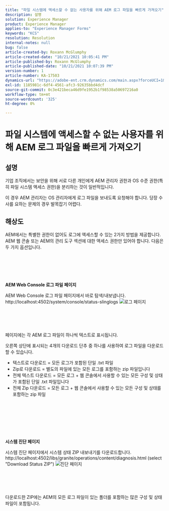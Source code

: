 ```yaml
---
title: "파일 시스템에 액세스할 수 없는 사용자를 위해 AEM 로그 파일을 빠르게 가져오기"
description: 설명
solution: Experience Manager
product: Experience Manager
applies-to: "Experience Manager Forms"
keywords: "KCS"
resolution: Resolution
internal-notes: null
bug: false
article-created-by: Roxann McGlumphy
article-created-date: "10/21/2021 10:05:41 PM"
article-published-by: Roxann McGlumphy
article-published-date: "10/21/2021 10:07:39 PM"
version-number: 1
article-number: KA-17503
dynamics-url: "https://adobe-ent.crm.dynamics.com/main.aspx?forceUCI=1&pagetype=entityrecord&etn=knowledgearticle&id=3fcd1d03-bb32-ec11-b6e5-000d3a5ba97a"
exl-id: 1185981c-6df4-4561-afc3-92635bbd4dcf
source-git-commit: 0c3e421beca46d9fe1952b1f98538a50697216a0
workflow-type: tm+mt
source-wordcount: '325'
ht-degree: 0%

---
```


# 파일 시스템에 액세스할 수 없는 사용자를 위해 AEM 로그 파일을 빠르게 가져오기

## 설명


기업 조직에서는 보안을 위해 서로 다른 개인에게 AEM 관리자 권한과 OS 수준 권한(특히 파일 시스템 액세스 권한)을 분리하는 것이 일반적입니다.

이 경우 AEM 관리자는 OS 관리자에게 로그 파일을 보내도록 요청해야 합니다. 당장 수사를 요하는 문제의 경우 발목잡기 어렵다.


## 해상도


AEM에서는 특별한 권한이 없어도 로그에 액세스할 수 있는 2가지 방법을 제공합니다. AEM 웹 콘솔 또는 AEM의 관리 도구 섹션에 대한 액세스 권한만 있어야 합니다. 다음은 두 가지 옵션입니다.
<br><br><br><br> <br><br>


<b>AEM Web Console 로그 파일 페이지</b>

AEM Web Console 로그 파일 페이지에서 바로 탐색/내보냅니다. http://localhost:4502/system/console/status-slinglogs
![로그 페이지](https://helpx.adobe.com/aem-forms/kb/getting-log-files-directly-from-aem/jcr%3acontent/main-pars/image.img.png/Capture1.PNG "로그 페이지")<br><br><br><br> <br><br>
페이지에는 각 AEM 로그 파일이 하나씩 텍스트로 표시됩니다.

오른쪽 상단에 표시되는 4개의 다운로드 단추 중 하나를 사용하여 로그 파일을 다운로드할 수 있습니다.

- 텍스트로 다운로드 = 모든 로그가 포함된 단일 .txt 파일
- Zip로 다운로드 = 별도의 파일에 있는 모든 로그를 포함하는 zip 파일입니다
- 전체 텍스트 다운로드 = 모든 로그 + 웹 콘솔에서 사용할 수 있는 모든 구성 및 상태가 포함된 단일 .txt 파일입니다
- 전체 Zip 다운로드 = 모든 로그 + 웹 콘솔에서 사용할 수 있는 모든 구성 및 상태를 포함하는 zip 파일

<br><br><br><br> <br><br>


<b>시스템 진단 페이지</b>

시스템 진단 페이지에서 시스템 상태 ZIP 내보내기를 다운로드합니다. http://localhost:4502/libs/granite/operations/content/diagnosis.html (select &quot;Download Status ZIP&quot;)
![진단 페이지](https://helpx.adobe.com/aem-forms/kb/getting-log-files-directly-from-aem/jcr%3acontent/main-pars/image_0.img.png/Capture2.PNG "진단 페이지")<br><br><br><br> <br><br>
다운로드한 ZIP에는 AEM의 모든 로그 파일이 있는 폴더를 포함하는 많은 구성 및 상태 파일이 포함됩니다.
